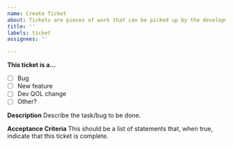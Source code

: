 ```yaml
---
name: Create Ticket
about: Tickets are pieces of work that can be picked up by the development team
title: ''
labels: ticket
assignees: ''

---
```


**This ticket is a...**
- [ ] Bug
- [ ] New feature
- [ ] Dev QOL change
- [ ] Other?

**Description**
Describe the task/bug to be done.

**Acceptance Criteria**
This should be a list of statements that, when true, indicate that this ticket is complete.
